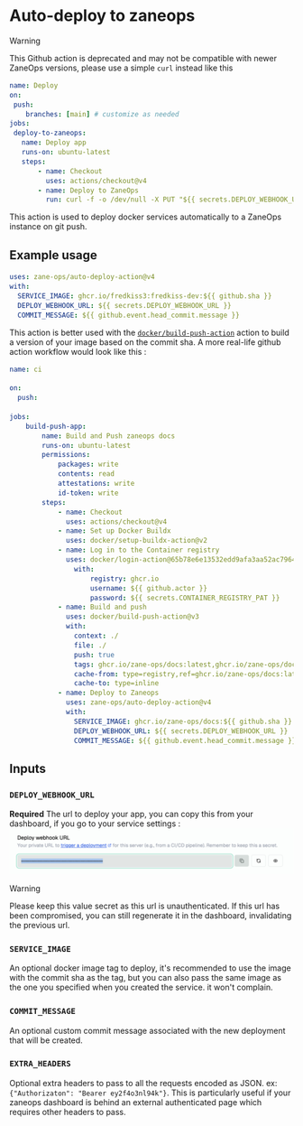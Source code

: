# Auto-deploy to zaneops 

> [!WARNING]
> This Github action is deprecated and may not be compatible with newer ZaneOps versions, please use a simple `curl` instead like this
> ```yaml
> name: Deploy
> on:
>  push:
>     branches: [main] # customize as needed
> jobs:
>  deploy-to-zaneops:
>    name: Deploy app
>    runs-on: ubuntu-latest
>    steps:
>        - name: Checkout
>          uses: actions/checkout@v4
>        - name: Deploy to ZaneOps
>          run: curl -f -o /dev/null -X PUT "${{ secrets.DEPLOY_WEBHOOK_URL }}"
> ```

This action is used to deploy docker services automatically to a ZaneOps instance on git push.

## Example usage

```yaml
uses: zane-ops/auto-deploy-action@v4
with:
  SERVICE_IMAGE: ghcr.io/fredkiss3:fredkiss-dev:${{ github.sha }}
  DEPLOY_WEBHOOK_URL: ${{ secrets.DEPLOY_WEBHOOK_URL }}
  COMMIT_MESSAGE: ${{ github.event.head_commit.message }}
```

This action is better used with the [`docker/build-push-action`](https://github.com/docker/build-push-action) action to build a version of your image based on the commit sha. A more real-life github action workflow would look like this : 

```yaml
name: ci

on:
  push:

jobs:
    build-push-app:
        name: Build and Push zaneops docs
        runs-on: ubuntu-latest
        permissions:
            packages: write
            contents: read
            attestations: write
            id-token: write
        steps:
            - name: Checkout
              uses: actions/checkout@v4
            - name: Set up Docker Buildx
              uses: docker/setup-buildx-action@v2
            - name: Log in to the Container registry
              uses: docker/login-action@65b78e6e13532edd9afa3aa52ac7964289d1a9c1
                with:
                    registry: ghcr.io
                    username: ${{ github.actor }}
                    password: ${{ secrets.CONTAINER_REGISTRY_PAT }}
            - name: Build and push
              uses: docker/build-push-action@v3
              with:
                context: ./
                file: ./
                push: true
                tags: ghcr.io/zane-ops/docs:latest,ghcr.io/zane-ops/docs:${{ github.sha }}
                cache-from: type=registry,ref=ghcr.io/zane-ops/docs:latest
                cache-to: type=inline
            - name: Deploy to Zaneops
              uses: zane-ops/auto-deploy-action@v4
              with:
                SERVICE_IMAGE: ghcr.io/zane-ops/docs:${{ github.sha }}
                DEPLOY_WEBHOOK_URL: ${{ secrets.DEPLOY_WEBHOOK_URL }}
                COMMIT_MESSAGE: ${{ github.event.head_commit.message }}
```

## Inputs

### `DEPLOY_WEBHOOK_URL`

**Required** The url to deploy your app, you can copy this from your dashboard, if you go to your service settings : 
![Screenshot](./screenshot-webhook-url.png)

> [!WARNING]
> Please keep this value secret as this url is unauthenticated. If this url has been compromised, you can still regenerate it in the dashboard, invalidating the previous url.

### `SERVICE_IMAGE`

An optional docker image tag to deploy, it's recommended to use the image with the commit sha as the tag, but you can also pass the same image as the one you specified when you created the service. it won't complain.

### `COMMIT_MESSAGE`
 
An optional custom commit message associated with the new deployment that will be created.

### `EXTRA_HEADERS`
 
Optional extra headers to pass to all the requests encoded as JSON. ex: `{"Authorizaton": "Bearer ey2f4o3nl94k"}`.
This is particularly useful if your zaneops dashboard is behind an external authenticated page which requires other headers to pass.
